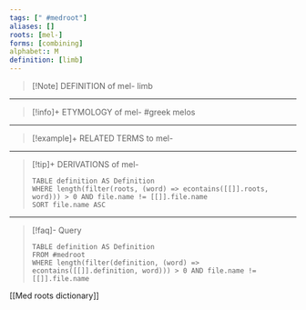 ```yaml
---
tags: [" #medroot"]
aliases: []
roots: [mel-]
forms: [combining]
alphabet:: M
definition: [limb]
---
```

>[!Note] DEFINITION of mel-
>limb
_____
>[!info]+ ETYMOLOGY of mel-
>#greek melos
_____
>[!example]+ RELATED TERMS to mel-
>
_____
>[!tip]+ DERIVATIONS of mel-
>```dataview
>TABLE definition AS Definition 
>WHERE length(filter(roots, (word) => econtains([[]].roots, word))) > 0 AND file.name != [[]].file.name
>SORT file.name ASC
>```
---
>[!faq]- Query
>```dataview
>TABLE definition AS Definition
>FROM #medroot
>WHERE length(filter(definition, (word) => econtains([[]].definition, word))) > 0 AND file.name != [[]].file.name
>```

[[Med roots dictionary]]
